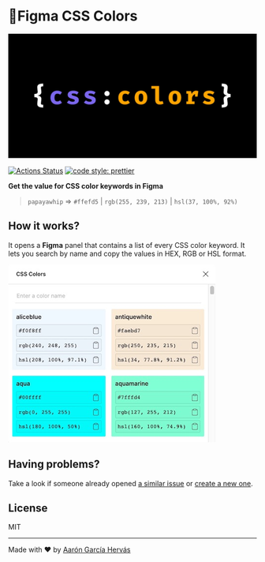 # 🎨Figma CSS Colors

![Figma CSS Colors](.github/cover.jpg)

[![Actions Status](https://github.com/aarongarciah/figma-css-colors/workflows/CI/badge.svg)](https://github.com/aarongarciah/figma-css-colors/actions)
[![code style: prettier](https://img.shields.io/badge/code_style-prettier-ff69b4.svg)](https://github.com/prettier/prettier)

**Get the value for CSS color keywords in Figma**

> `papayawhip` => `#ffefd5` | `rgb(255, 239, 213)` | `hsl(37, 100%, 92%)`

## How it works?

It opens a **Figma** panel that contains a list of every CSS color keyword. It lets you search by name and copy the values in HEX, RGB or HSL format.

![Figma CSS Colors panel screenshot](.github/screenshot-1.jpg)

## Having problems?

Take a look if someone already opened [a similar issue](https://github.com/aarongarciah/figma-css-colors/issues?utf8=%E2%9C%93&q=is%3Aissue+sort%3Aupdated-desc+) or [create a new one](https://github.com/aarongarciah/figma-css-colors/issues/new).

## License

MIT

---

Made with ♥️ by [Aarón García Hervás](https://aarongarciah.com)
